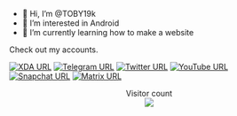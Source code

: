 - 👋 Hi, I’m @TOBY19k
- 👀 I’m interested in Android 
- 🌱 I’m currently learning how to make a website 

Check out my accounts.

[![XDA URL](https://img.shields.io/twitter/url?label=XDA%20Developers&logo=XDA-Developers&style=social&url=https://forum.xda-developers.com/m/toby19k.12326709/)](https://forum.xda-developers.com/m/toby19k.12326709/)
[![Telegram URL](https://img.shields.io/twitter/url?label=Telegram&logo=telegram&style=social&url=https://t.me/TOBY19k)](https://t.me/TOBY19k)
[![Twitter URL](https://img.shields.io/twitter/url?label=Twitter&logo=Twitter&style=social&url=https://twitter.com/TOBY19k?t=xmjOHANujSjakPato5zNkw&s=09)](https://twitter.com/TOBY19k?t=xmjOHANujSjakPato5zNkw&s=09)
[![YouTube URL](https://img.shields.io/twitter/url?label=YouTube&logo=YouTube&style=social&url=https://www.youtube.com/@TOBY19k)](https://www.youtube.com/@TOBY19k)
[![Snapchat URL](https://img.shields.io/twitter/url?label=Snapchat&logo=Snapchat&style=social&url=https://www.snapchat.com/add/toby-19k?share_id=J9FNXoH9MT4&locale=en-US)](https://www.snapchat.com/add/toby-19k?share_id=J9FNXoH9MT4&locale=en-US)
[![Matrix URL](https://img.shields.io/twitter/url?label=Matrix&logo=Matrix&style=social&url=https://matrix.to/#/@toby19k:matrix.org?client=im.fluffychat)](https://matrix.to/#/@toby19k:matrix.org?client=im.fluffychat)
<p align="center"> 
  Visitor count<br>
  <img src="https://profile-counter.glitch.me/TOBY19k/count.svg" />
</p>
<!---
TOBY19k/TOBY19k is a ✨ special ✨ repository because its `README.md` (this file) appears on your GitHub profile.
You can click the Preview link to take a look at your changes.
--->
